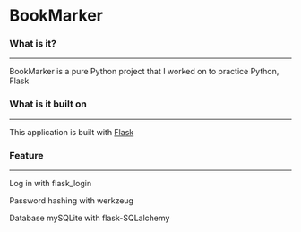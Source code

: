 # BookMarker

### What is it?
---
BookMarker is a pure Python project that I worked on to practice Python, Flask

### What is it built on
---
This application is built with [Flask](http://flask.pocoo.org/)

### Feature
---

Log in with flask_login

Password hashing with werkzeug

Database mySQLite with flask-SQLalchemy




 


